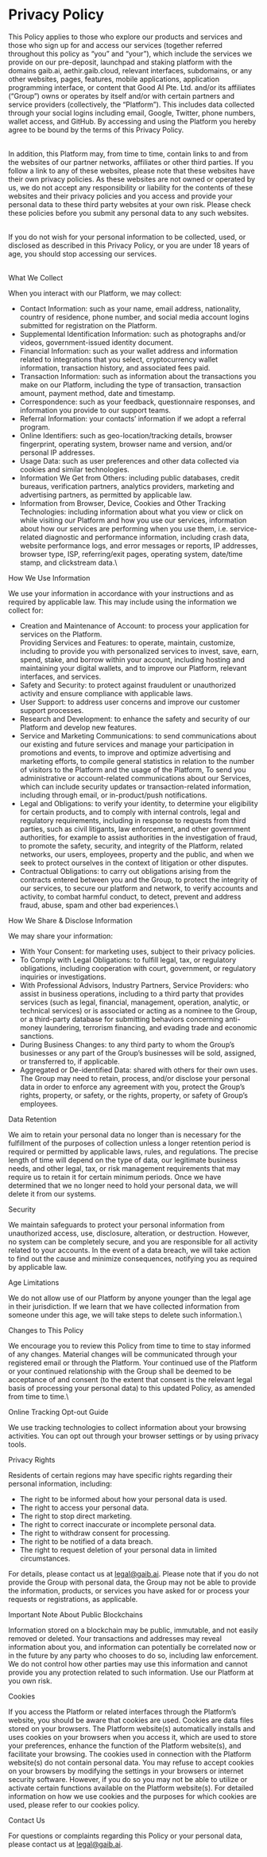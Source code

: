 # Privacy Policy

This Policy applies to those who explore our products and services and those who sign up for and access our services (together referred throughout this policy as “you” and “your”), which include the services we provide on our pre-deposit, launchpad and staking platform with the domains gaib.ai, aethir.gaib.cloud, relevant interfaces, subdomains, or any other websites, pages, features, mobile applications, application programming interface, or content that Good AI Pte. Ltd. and/or its affiliates (“Group”) owns or operates by itself and/or with certain partners and service providers (collectively, the “Platform”). This includes data collected through your social logins including email, Google, Twitter, phone numbers, wallet access, and GitHub. By accessing and using the Platform you hereby agree to be bound by the terms of this Privacy Policy.

\
In addition, this Platform may, from time to time, contain links to and from the websites of our partner networks, affiliates or other third parties. If you follow a link to any of these websites, please note that these websites have their own privacy policies. As these websites are not owned or operated by us, we do not accept any responsibility or liability for the contents of these websites and their privacy policies and you access and provide your personal data to these third party websites at your own risk. Please check these policies before you submit any personal data to any such websites.

\
If you do not wish for your personal information to be collected, used, or disclosed as described in this Privacy Policy, or you are under 18 years of age, you should stop accessing our services.

\
What We Collect

When you interact with our Platform, we may collect:

* Contact Information: such as your name, email address, nationality, country of residence, phone number, and social media account logins submitted for registration on the Platform.
* Supplemental Identification Information: such as photographs and/or videos, government-issued identity document.
* Financial Information: such as your wallet address and information related to integrations that you select, cryptocurrency wallet information, transaction history, and associated fees paid.
* Transaction Information: such as information about the transactions you make on our Platform, including the type of transaction, transaction amount, payment method, date and timestamp.
* Correspondence: such as your feedback, questionnaire responses, and information you provide to our support teams.
* Referral Information: your contacts’ information if we adopt a referral program.
* Online Identifiers: such as geo-location/tracking details, browser fingerprint, operating system, browser name and version, and/or personal IP addresses.
* Usage Data: such as user preferences and other data collected via cookies and similar technologies.
* Information We Get from Others: including public databases, credit bureaus, verification partners, analytics providers, marketing and advertising partners, as permitted by applicable law.
* Information from Browser, Device, Cookies and Other Tracking Technologies: including information about what you view or click on while visiting our Platform and how you use our services, information about how our services are performing when you use them, i.e. service-related diagnostic and performance information, including crash data, website performance logs, and error messages or reports, IP addresses, browser type, ISP, referring/exit pages, operating system, date/time stamp, and clickstream data.\


How We Use Information

We use your information in accordance with your instructions and as required by applicable law. This may include using the information we collect for:

* Creation and Maintenance of Account: to process your application for services on the Platform.\
  Providing Services and Features: to operate, maintain, customize, including to provide you with personalized services to invest, save, earn, spend, stake, and borrow within your account, including hosting and maintaining your digital wallets, and to improve our Platform, relevant interfaces, and services.
* Safety and Security: to protect against fraudulent or unauthorized activity and ensure compliance with applicable laws.
* User Support: to address user concerns and improve our customer support processes.
* Research and Development: to enhance the safety and security of our Platform and develop new features.
* Service and Marketing Communications: to send communications about our existing and future services and manage your participation in promotions and events, to improve and optimize advertising and marketing efforts, to compile general statistics in relation to the number of visitors to the Platform and the usage of the Platform, To send you administrative or account-related communications about our Services, which can include security updates or transaction-related information, including through email, or in-product/push notifications.
* Legal and Obligations: to verify your identity, to determine your eligibility for certain products, and to comply with internal controls, legal and regulatory requirements, including in response to requests from third parties, such as civil litigants, law enforcement, and other government authorities, for example to assist authorities in the investigation of fraud, to promote the safety, security, and integrity of the Platform, related networks, our users, employees, property and the public, and when we seek to protect ourselves in the context of litigation or other disputes.
* Contractual Obligations: to carry out obligations arising from the contracts entered between you and the Group, to protect the integrity of our services, to secure our platform and network, to verify accounts and activity, to combat harmful conduct, to detect, prevent and address fraud, abuse, spam and other bad experiences.\


How We Share & Disclose Information

We may share your information:

* With Your Consent: for marketing uses, subject to their privacy policies.
* To Comply with Legal Obligations: to fulfill legal, tax, or regulatory obligations, including cooperation with court, government, or regulatory inquiries or investigations.
* With Professional Advisors, Industry Partners, Service Providers: who assist in business operations, including to a third party that provides services (such as legal, financial, management, operation, analytic, or technical services) or is associated or acting as a nominee to the Group, or a third-party database for submitting behaviors concerning anti-money laundering, terrorism financing, and evading trade and economic sanctions.
* During Business Changes: to any third party to whom the Group’s businesses or any part of the Group’s businesses will be sold, assigned, or transferred to, if applicable.
* Aggregated or De-identified Data: shared with others for their own uses.\
  The Group may need to retain, process, and/or disclose your personal data in order to enforce any agreement with you, protect the Group’s rights, property, or safety, or the rights, property, or safety of Group’s employees.



Data Retention

We aim to retain your personal data no longer than is necessary for the fulfillment of the purposes of collection unless a longer retention period is required or permitted by applicable laws, rules, and regulations. The precise length of time will depend on the type of data, our legitimate business needs, and other legal, tax, or risk management requirements that may require us to retain it for certain minimum periods. Once we have determined that we no longer need to hold your personal data, we will delete it from our systems.



Security

We maintain safeguards to protect your personal information from unauthorized access, use, disclosure, alteration, or destruction. However, no system can be completely secure, and you are responsible for all activity related to your accounts. In the event of a data breach, we will take action to find out the cause and minimize consequences, notifying you as required by applicable law.



Age Limitations

We do not allow use of our Platform by anyone younger than the legal age in their jurisdiction. If we learn that we have collected information from someone under this age, we will take steps to delete such information.\


Changes to This Policy

We encourage you to review this Policy from time to time to stay informed of any changes. Material changes will be communicated through your registered email or through the Platform. Your continued use of the Platform or your continued relationship with the Group shall be deemed to be acceptance of and consent (to the extent that consent is the relevant legal basis of processing your personal data) to this updated Policy, as amended from time to time.\


Online Tracking Opt-out Guide

We use tracking technologies to collect information about your browsing activities. You can opt out through your browser settings or by using privacy tools.



Privacy Rights

Residents of certain regions may have specific rights regarding their personal information, including:

* The right to be informed about how your personal data is used.
* The right to access your personal data.
* The right to stop direct marketing.
* The right to correct inaccurate or incomplete personal data.
* The right to withdraw consent for processing.
* The right to be notified of a data breach.
* The right to request deletion of your personal data in limited circumstances.



For details, please contact us at [legal@gaib.ai](mailto:legal@gaib.ai). Please note that if you do not provide the Group with personal data, the Group may not be able to provide the information, products, or services you have asked for or process your requests or registrations, as applicable.



Important Note About Public Blockchains

Information stored on a blockchain may be public, immutable, and not easily removed or deleted. Your transactions and addresses may reveal information about you, and information can potentially be correlated now or in the future by any party who chooses to do so, including law enforcement. We do not control how other parties may use this information and cannot provide you any protection related to such information. Use our Platform at you own risk.



Cookies

If you access the Platform or related interfaces through the Platform’s website, you should be aware that cookies are used. Cookies are data files stored on your browsers. The Platform website(s) automatically installs and uses cookies on your browsers when you access it, which are used to store your preferences, enhance the function of the Platform website(s), and facilitate your browsing. The cookies used in connection with the Platform website(s) do not contain personal data. You may refuse to accept cookies on your browsers by modifying the settings in your browsers or internet security software. However, if you do so you may not be able to utilize or activate certain functions available on the Platform website(s). For detailed information on how we use cookies and the purposes for which cookies are used, please refer to our cookies policy.



Contact Us

For questions or complaints regarding this Policy or your personal data, please contact us at [legal@gaib.ai](mailto:legal@gaib.ai).
